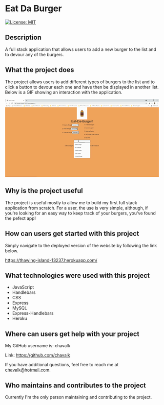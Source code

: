 # Eat Da Burger

[![License: MIT](https://img.shields.io/badge/License-MIT-yellow.svg)](https://opensource.org/licenses/MIT)

## Description

A full stack application that allows users to add a new burger to the list and to devour any of the burgers.

## What the project does

The project allows users to add different types of burgers to the list and to click a button to devour each one and have then be displayed in another list. Below is a GIF showing an interaction with the application.

![burger](./public//assets/img/burger.gif)

## Why is the project useful

The project is useful mostly to allow me to build my first full stack application from scratch. For a user, the use is very simple, although, if you're looking for an easy way to keep track of your burgers, you've found the pefect app!

## How can users get started with this project

Simply navigate to the deployed version of the website by following the link below.

https://thawing-island-13237.herokuapp.com/

## What technologies were used with this project

* JavaScript
* Handlebars
* CSS
* Express
* MySQL
* Express-Handlebars
* Heroku

## Where can users get help with your project

My GitHub username is: chavalk

Link: https://github.com/chavalk

If you have additional questions, feel free to reach me at chavalk@hotmail.com.

## Who maintains and contributes to the project

Currently I'm the only person maintaining and contributing to the project.